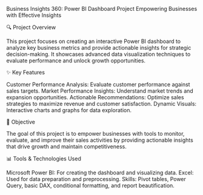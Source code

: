 Business Insights 360: Power BI Dashboard Project
Empowering Businesses with Effective Insights

🔍 Project Overview

This project focuses on creating an interactive Power BI dashboard to analyze key business metrics and provide actionable insights for strategic decision-making. It showcases advanced data visualization techniques to evaluate performance and unlock growth opportunities.

✨ Key Features

Customer Performance Analysis: Evaluate customer performance against sales targets. Market Performance Insights: Understand market trends and expansion opportunities. Actionable Recommendations: Optimize sales strategies to maximize revenue and customer satisfaction. Dynamic Visuals: Interactive charts and graphs for data exploration.

🎯 Objective

The goal of this project is to empower businesses with tools to monitor, evaluate, and improve their sales activities by providing actionable insights that drive growth and maintain competitiveness.

📊 Tools & Technologies Used

Microsoft Power BI: For creating the dashboard and visualizing data. Excel: Used for data preparation and preprocessing. Skills: Pivot tables, Power Query, basic DAX, conditional formatting, and report beautification.

